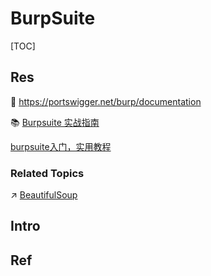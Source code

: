 # BurpSuite

[TOC]



## Res
📂 https://portswigger.net/burp/documentation

📚 [Burpsuite 实战指南](https://t0data.gitbooks.io/burpsuite/content/)

[burpsuite入门，实用教程](https://blog.csdn.net/qq_35544379/article/details/76696106)


### Related Topics
↗ [BeautifulSoup](../../../../../🔑%20CS%20Core/👩‍💻%20Computer%20Languages%20&%20Programming%20Methodology/🛠️%20Programming%20Tools%20Chain/🚠%20Application%20Runtimes%20&%20SDKs/Python%20Runtime%20Environments/📌%20Python%20Third-party%20Libs/SE%20&%20Web/BeautifulSoup.md)



## Intro


## Ref
[BurpSuite- x-Ai]: https://github.com/x-Ai/BurpSuite
[MacOS安装破解BurpSuite2022.3.9【持续更新】]: https://www.lzskyline.com/index.php/archives/121/
[Burp Suite 实战指南]: https://t0data.gitbooks.io/burpsuite/content/

